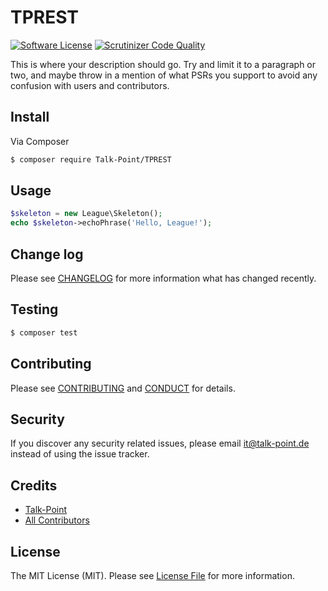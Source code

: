 # TPREST

[![Software License][ico-license]](LICENSE.md)
[![Scrutinizer Code Quality](https://scrutinizer-ci.com/g/Talk-Point/tp-rest-develop/badges/quality-score.png?b=master)](https://scrutinizer-ci.com/g/Talk-Point/tp-rest-develop/?branch=master)

This is where your description should go. Try and limit it to a paragraph or two, and maybe throw in a mention of what
PSRs you support to avoid any confusion with users and contributors.

## Install

Via Composer

``` bash
$ composer require Talk-Point/TPREST
```

## Usage

``` php
$skeleton = new League\Skeleton();
echo $skeleton->echoPhrase('Hello, League!');
```

## Change log

Please see [CHANGELOG](CHANGELOG.md) for more information what has changed recently.

## Testing

``` bash
$ composer test
```

## Contributing

Please see [CONTRIBUTING](CONTRIBUTING.md) and [CONDUCT](CONDUCT.md) for details.

## Security

If you discover any security related issues, please email it@talk-point.de instead of using the issue tracker.

## Credits

- [Talk-Point][link-author]
- [All Contributors][link-contributors]

## License

The MIT License (MIT). Please see [License File](LICENSE.md) for more information.

[ico-version]: https://img.shields.io/packagist/v/Talk-Point/TPREST.svg?style=flat-square
[ico-license]: https://img.shields.io/badge/license-MIT-brightgreen.svg?style=flat-square
[ico-travis]: https://img.shields.io/travis/Talk-Point/TPREST/master.svg?style=flat-square
[ico-scrutinizer]: https://img.shields.io/scrutinizer/coverage/g/Talk-Point/TPREST.svg?style=flat-square
[ico-code-quality]: https://img.shields.io/scrutinizer/g/Talk-Point/TPREST.svg?style=flat-square
[ico-downloads]: https://img.shields.io/packagist/dt/Talk-Point/TPREST.svg?style=flat-square

[link-packagist]: https://packagist.org/packages/Talk-Point/TPREST
[link-travis]: https://travis-ci.org/Talk-Point/TPREST
[link-scrutinizer]: https://scrutinizer-ci.com/g/Talk-Point/TPREST/code-structure
[link-code-quality]: https://scrutinizer-ci.com/g/Talk-Point/TPREST
[link-downloads]: https://packagist.org/packages/Talk-Point/TPREST
[link-author]: https://github.com/talk-point
[link-contributors]: ../../contributors

